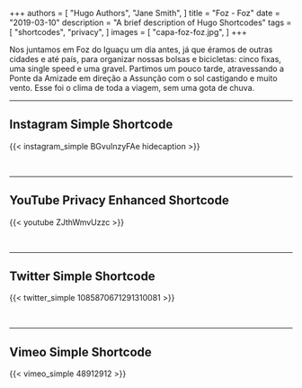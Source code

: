 +++
authors = [
    "Hugo Authors",
    "Jane Smith",
]
title = "Foz - Foz"
date = "2019-03-10"
description = "A brief description of Hugo Shortcodes"
tags = [
    "shortcodes",
    "privacy",
]
images = [
    "capa-foz-foz.jpg",
]
+++

Nos juntamos em Foz do Iguaçu um dia antes, já que éramos de outras cidades e até país, para organizar nossas bolsas e bicicletas: cinco fixas, uma single speed e uma gravel. Partimos um pouco tarde, atravessando a Ponte da Amizade em direção a Assunção com o sol castigando e muito vento. Esse foi o clima de toda a viagem, sem uma gota de chuva.
<!--more-->
---

## Instagram Simple Shortcode

{{< instagram_simple BGvuInzyFAe hidecaption >}}

<br>

---

## YouTube Privacy Enhanced Shortcode

{{< youtube ZJthWmvUzzc >}}

<br>

---

## Twitter Simple Shortcode

{{< twitter_simple 1085870671291310081 >}}

<br>

---

## Vimeo Simple Shortcode

{{< vimeo_simple 48912912 >}}
